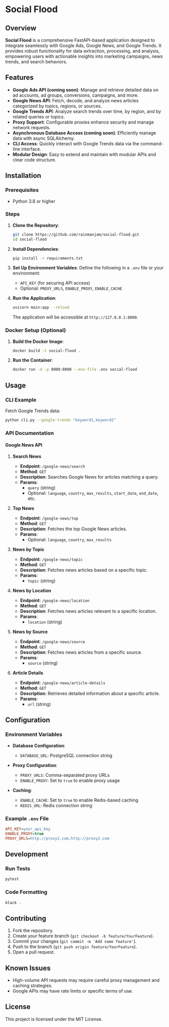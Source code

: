 # Social Flood

## Overview

**Social Flood** is a comprehensive FastAPI-based application designed to integrate seamlessly with Google Ads, Google News, and Google Trends. It provides robust functionality for data extraction, processing, and analysis, empowering users with actionable insights into marketing campaigns, news trends, and search behaviors.

## Features

- **Google Ads API (coming soon)**: Manage and retrieve detailed data on ad accounts, ad groups, conversions, campaigns, and more.
- **Google News API**: Fetch, decode, and analyze news articles categorized by topics, regions, or sources.
- **Google Trends API**: Analyze search trends over time, by region, and by related queries or topics.
- **Proxy Support**: Configurable proxies enhance security and manage network requests.
- **Asynchronous Database Access (coming soon)**: Efficiently manage data with async SQLAlchemy.
- **CLI Access**: Quickly interact with Google Trends data via the command-line interface.
- **Modular Design**: Easy to extend and maintain with modular APIs and clear code structure.

## Installation

### Prerequisites

- Python 3.8 or higher

### Steps

1. **Clone the Repository**:
   ```bash
   git clone https://github.com/rainmanjam/social-flood.git
   cd social-flood
   ```

2. **Install Dependencies**:
   ```bash
   pip install -r requirements.txt
   ```

3. **Set Up Environment Variables**:
   Define the following in a `.env` file or your environment:
   - `API_KEY` (for securing API access)
   - Optional: `PROXY_URLS`, `ENABLE_PROXY`, `ENABLE_CACHE`

4. **Run the Application**:
   ```bash
   uvicorn main:app --reload
   ```

   The application will be accessible at `http://127.0.0.1:8000`.

### Docker Setup (Optional)

1. **Build the Docker Image**:
   ```bash
   docker build -t social-flood .
   ```

2. **Run the Container**:
   ```bash
   docker run -d -p 8000:8000 --env-file .env social-flood
   ```

## Usage

### CLI Example

Fetch Google Trends data:
```bash
python cli.py --google-trends "keyword1,keyword2"
```

### API Documentation

#### Google News API

1. **Search News**
   - **Endpoint**: `/google-news/search`
   - **Method**: `GET`
   - **Description**: Searches Google News for articles matching a query.
   - **Params**: 
     - `query` (string)
     - Optional: `language`, `country`, `max_results`, `start_date`, `end_date`, etc.

2. **Top News**
   - **Endpoint**: `/google-news/top`
   - **Method**: `GET`
   - **Description**: Fetches the top Google News articles.
   - **Params**: 
     - Optional: `language`, `country`, `max_results`

3. **News by Topic**
   - **Endpoint**: `/google-news/topic`
   - **Method**: `GET`
   - **Description**: Fetches news articles based on a specific topic.
   - **Params**: 
     - `topic` (string)

4. **News by Location**
   - **Endpoint**: `/google-news/location`
   - **Method**: `GET`
   - **Description**: Fetches news articles relevant to a specific location.
   - **Params**: 
     - `location` (string)

5. **News by Source**
   - **Endpoint**: `/google-news/source`
   - **Method**: `GET`
   - **Description**: Fetches news articles from a specific source.
   - **Params**: 
     - `source` (string)

6. **Article Details**
   - **Endpoint**: `/google-news/article-details`
   - **Method**: `GET`
   - **Description**: Retrieves detailed information about a specific article.
   - **Params**: 
     - `url` (string)

## Configuration

### Environment Variables

- **Database Configuration**:
  - `DATABASE_URL`: PostgreSQL connection string
  
- **Proxy Configuration**:
  - `PROXY_URLS`: Comma-separated proxy URLs
  - `ENABLE_PROXY`: Set to `true` to enable proxy usage
  
- **Caching**:
  - `ENABLE_CACHE`: Set to `true` to enable Redis-based caching
  - `REDIS_URL`: Redis connection string

### Example `.env` File
```ini
API_KEY=your_api_key
ENABLE_PROXY=true
PROXY_URLS=http://proxy1.com,http://proxy2.com
```

## Development

### Run Tests
```bash
pytest
```

### Code Formatting
```bash
black .
```

## Contributing

1. Fork the repository.
2. Create your feature branch (`git checkout -b feature/YourFeature`).
3. Commit your changes (`git commit -m 'Add some feature'`).
4. Push to the branch (`git push origin feature/YourFeature`).
5. Open a pull request.

## Known Issues

- High-volume API requests may require careful proxy management and caching strategies.
- Google APIs may have rate limits or specific terms of use.

## License

This project is licensed under the MIT License.
